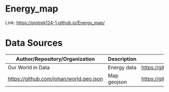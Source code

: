 # Energy_map
 Link: https://piotrek124-1.github.io/Energy_map/
 # Data Sources
 Author/Repository/Organization | Description | Link | License
 -------|-----------------------|-------------|------|
 Our World in Data | Energy data | https://github.com/owid/energy-data | https://github.com/owid/energy-data#license
 https://github.com/johan/world.geo.json | Map geojson | https://github.com/johan/world.geo.json | https://github.com/johan/world.geo.json/blob/master/UNLICENSE

